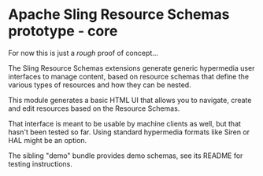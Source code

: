 Apache Sling Resource Schemas prototype - core
==============================================

For now this is just a *rough* proof of concept...

The Sling Resource Schemas extensions generate generic hypermedia user interfaces to manage content,
based on resource schemas that define the various types of resources and how they can
be nested.

This module generates a basic HTML UI that allows you to navigate, create and edit resources
based on the Resource Schemas.

That interface is meant to be usable by machine clients as well, but that hasn't been tested so far.
Using standard hypermedia formats like Siren or HAL might be an option.

The sibling "demo" bundle provides demo schemas, see its README for testing instructions.